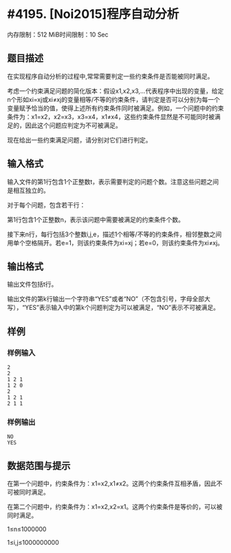 # #4195. [Noi2015]程序自动分析

内存限制：512 MiB时间限制：10 Sec

## 题目描述

 在实现程序自动分析的过程中,常常需要判定一些约束条件是否能被同时满足。

考虑一个约束满足问题的简化版本：假设x1,x2,x3,&hellip;代表程序中出现的变量，给定n个形如xi=xj或xi&ne;xj的变量相等/不等的约束条件，请判定是否可以分别为每一个变量赋予恰当的值，使得上述所有约束条件同时被满足。例如，一个问题中的约束条件为：x1=x2，x2=x3，x3=x4，x1&ne;x4，这些约束条件显然是不可能同时被满足的，因此这个问题应判定为不可被满足。

现在给出一些约束满足问题，请分别对它们进行判定。

## 输入格式

输入文件的第1行包含1个正整数t，表示需要判定的问题个数。注意这些问题之间是相互独立的。

对于每个问题，包含若干行：

第1行包含1个正整数n，表示该问题中需要被满足的约束条件个数。

接下来n行，每行包括3个整数i,j,e，描述1个相等/不等的约束条件，相邻整数之间用单个空格隔开。若e=1，则该约束条件为xi=xj；若e=0，则该约束条件为xi&ne;xj。

## 输出格式

输出文件包括t行。

输出文件的第k行输出一个字符串&ldquo;YES&rdquo;或者&ldquo;NO&rdquo;（不包含引号，字母全部大写），&ldquo;YES&rdquo;表示输入中的第k个问题判定为可以被满足，&ldquo;NO&rdquo;表示不可被满足。

## 样例

### 样例输入

    
    2
    2
    1 2 1
    1 2 0
    2
    1 2 1
    2 1 1
    

### 样例输出

    
    NO
    YES
    

## 数据范围与提示

 在第一个问题中，约束条件为：x1=x2,x1&ne;x2。这两个约束条件互相矛盾，因此不可被同时满足。

在第二个问题中，约束条件为：x1=x2,x2=x1。这两个约束条件是等价的，可以被同时满足。

1&le;n&le;1000000

1&le;i,j&le;1000000000
